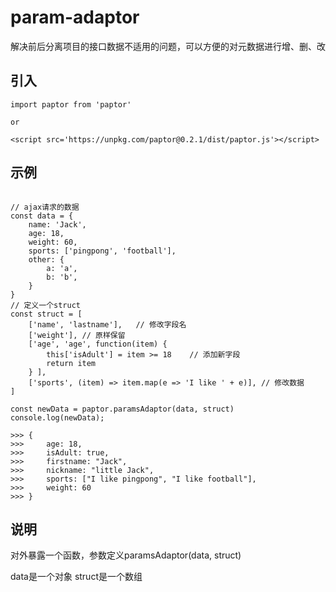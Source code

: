 # param-adaptor

解决前后分离项目的接口数据不适用的问题，可以方便的对元数据进行增、删、改

## 引入
```
import paptor from 'paptor'

or

<script src='https://unpkg.com/paptor@0.2.1/dist/paptor.js'></script>
```

## 示例
```

// ajax请求的数据
const data = {
    name: 'Jack',
    age: 18,
    weight: 60,
    sports: ['pingpong', 'football'],
    other: {
        a: 'a',
        b: 'b',
    }
}
// 定义一个struct
const struct = [
    ['name', 'lastname'],   // 修改字段名
    ['weight'], // 原样保留
    ['age', 'age', function(item) {
        this['isAdult'] = item >= 18    // 添加新字段
        return item
    } ],
    ['sports', (item) => item.map(e => 'I like ' + e)], // 修改数据
]

const newData = paptor.paramsAdaptor(data, struct)
console.log(newData);

>>> {
>>>     age: 18,
>>>     isAdult: true,
>>>     firstname: "Jack",
>>>     nickname: "little Jack",
>>>     sports: ["I like pingpong", "I like football"],
>>>     weight: 60
>>> }

```

## 说明

对外暴露一个函数，参数定义paramsAdaptor(data, struct)

data是一个对象
struct是一个数组
